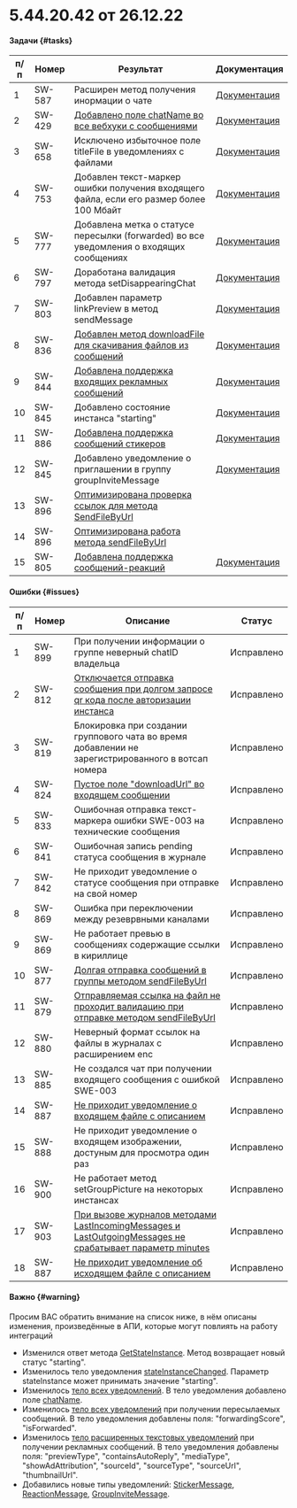 # 5.44.20.42 от 26.12.22

#### Задачи {#tasks}

п/п | Номер | Результат | Документация
----- | ----- | ----- | -----
1 | SW-587 | Расширен метод получения инормации о чате | [Документация](/../docs/api/service/GetContactInfo/)
2 | SW-429 | [Добавлено поле chatName во все вебхуки с сообщениями](https://github.com/green-api/docs/issues/92)| [Документация](/../docs/api/receiving/notifications-format/incoming-message/Webhook-IncomingMessageReceived/)
3 | SW-658 | Исключено избыточное поле titleFile в уведомлениях с файлами |  [Документация](/../docs/api/receiving/notifications-format/incoming-message/ImageMessage/)
4 | SW-753 | Добавлен текст-маркер ошибки получения входящего файла, если его размер более 100 Мбайт | [Документация](/../docs/api/common-errors/)
5 | SW-777 | Добавлена метка о статусе пересылки (forwarded) во все уведомления о входящих сообщениях | [Документация](/../docs/api/receiving/notifications-format/incoming-message/Webhook-IncomingMessageReceived/)
6 | SW-797 | Доработана валидация метода setDisappearingChat | [Документация](/../docs/api/service/SetDisappearingChat/)
7 | SW-803 | Добавлен параметр linkPreview в метод sendMessage| [Документация](/../docs/api/sending/SendMessage/)
8 | SW-836 | [Добавлен метод downloadFile для скачивания файлов из сообщений](https://github.com/green-api/docs/issues/53)| [Документация](/../docs/api/receiving/files/DownloadFile/)
9 | SW-844 | [Добавлена поддержка входящих рекламных сообщений](https://github.com/green-api/docs/issues/77)| [Документация](/../docs/api/receiving/notifications-format/incoming-message/ExtendedTextMessage/)
10 | SW-845 | Добавлено состояние инстанса "starting"| [Документация](/../docs/api/account/GetStateInstance/)
11 | SW-886 | [Добавлена поддержка сообщений стикеров](https://github.com/green-api/docs/issues/98)| [Документация](/../docs/api/receiving/notifications-format/incoming-message/StickerMessage/)
12 | SW-845 | Добавлено уведомление о приглашении в группу groupInviteMessage| [Документация](/../docs/api/receiving/notifications-format/incoming-message/GroupInviteMessage/)
13 | SW-896 | [Оптимизирована проверка ссылок для метода SendFileByUrl](https://github.com/green-api/docs/issues/82)| 
14 | SW-896 | [Оптимизирована работа метода sendFileByUrl](https://github.com/green-api/docs/issues/81)| 
15 | SW-805 | [Добавлена поддержка сообщений-реакций](https://github.com/green-api/docs/issues/98)| [Документация](/../docs/api/receiving/notifications-format/incoming-message/ReactionMessage/)

#### Ошибки {#issues}

п/п | Номер | Описание | Статус
----- | ----- | ----- | -----
1| SW-899 | При получении информации о группе неверный chatID владельца | Исправлено
2| SW-812 | [Отключается отправка сообщения при долгом запросе qr кода после авторизации инстанса](https://github.com/green-api/docs/issues/66)| Исправлено
3| SW-819 | Блокировка при создании группового чата во время добавлении не зарегистрированного в вотсап номера | Исправлено
4| SW-824 | [Пустое поле  "downloadUrl" во входящем сообщении](https://github.com/green-api/docs/issues/55) | Исправлено
5| SW-833 | Ошибочная отправка текст-маркера ошибки SWE-003 на технические сообщения | Исправлено
6| SW-841 | Ошибочная запись pending статуса сообщения в журнале | Исправлено
7| SW-842 | Не приходит уведомление о статусе сообщения при отправке на свой номер | Исправлено
8| SW-869 | Ошибка при переключении между резеврвными каналами | Исправлено
9| SW-869 | Не работает превью в сообщениях содержащие ссылки в кириллице | Исправлено
10| SW-877 | [Долгая отправка сообщений в группы методом sendFileByUrl](https://github.com/green-api/docs/issues/81) | Исправлено
11| SW-879 | [Отправляемая ссылка на файл не проходит валидацию при отправке методом sendFileByUrl](https://github.com/green-api/docs/issues/82) | Исправлено
12| SW-880 | Неверный формат ссылок на файлы в журналах с расширением enc | Исправлено
13| SW-885 | Не создался чат при получении входящего сообщения с ошибкой SWE-003 | Исправлено
14| SW-887 | [Не приходит уведомление о входящем файле с описанием](https://github.com/green-api/docs/issues/93) | Исправлено
15| SW-888 | Не приходит уведомление о входящем изображении, достуным для просмотра один раз| Исправлено
16| SW-900 | Не работает метод setGroupPicture на некоторых инстансах| Исправлено
17| SW-903 | [При вызове журналов методами LastIncomingMessages и LastOutgoingMessages не срабатывает параметр minutes](https://github.com/green-api/docs/issues/91)| Исправлено
18| SW-887 | [Не приходит уведомление об исходящем файле с описанием](https://github.com/green-api/docs/issues/118) | Исправлено

#### Важно {#warning}

Просим ВАС обратить внимание на список ниже, в нём описаны изменения, произведённые в АПИ, которые могут повлиять на работу интеграций

- Изменился ответ метода [GetStateInstance](/../docs/api/account/GetStateInstance/). Метод возвращает новый статус "starting".
- Изменилось тело уведомления [stateInstanceChanged](/../docs/api/receiving/notifications-format/StateInstanceChanged/). Параметр stateInstance может принимать значение "starting".
- Изменилось [тело всех уведомлений](/../docs/api/receiving/notifications-format/incoming-message/Webhook-IncomingMessageReceived/). В тело уведомления добавлено поле [chatName](/../docs/api/receiving/notifications-format/incoming-message/Webhook-IncomingMessageReceived/).
- Изменилось [тело всех уведомлений](/../docs/api/receiving/notifications-format/incoming-message/Webhook-IncomingMessageReceived/) при получении пересылаемых сообщений. В тело уведомления добавлены поля: "forwardingScore", "isForwarded".
- Изменилось [тело расширенных текстовых уведомлений](/../docs/api/receiving/notifications-format/incoming-message/ExtendedTextMessage/) при получении рекламных сообщений. В тело уведомления добавлены поля: "previewType", "containsAutoReply", "mediaType", "showAdAttribution", "sourceId", "sourceType", "sourceUrl", "thumbnailUrl".
- Добавились новые типы уведомлений: [StickerMessage](/../docs/api/receiving/notifications-format/incoming-message/StickerMessage/), [ReactionMessage](/../docs/api/receiving/notifications-format/incoming-message/ReactionMessage/), [GroupInviteMessage](/../docs/api/receiving/notifications-format/incoming-message/GroupInviteMessage/).